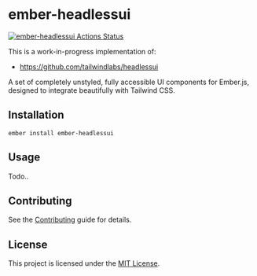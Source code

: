 # ember-headlessui

[![ember-headlessui Actions Status](https://github.com/GavinJoyce/ember-headlessui/workflows/CI/badge.svg)](https://github.com/GavinJoyce/ember-headlessui/actions)

This is a work-in-progress implementation of:

- https://github.com/tailwindlabs/headlessui

A set of completely unstyled, fully accessible UI components for Ember.js, designed to integrate beautifully with Tailwind CSS.

## Installation

```
ember install ember-headlessui
```

## Usage

Todo..

## Contributing

See the [Contributing](CONTRIBUTING.md) guide for details.

## License

This project is licensed under the [MIT License](LICENSE.md).
